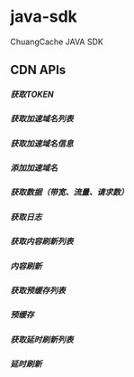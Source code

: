 # java-sdk
ChuangCache JAVA SDK

## CDN APIs

##### 获取TOKEN
##### 获取加速域名列表
##### 获取加速域名信息
##### 添加加速域名
##### 获取数据（带宽、流量、请求数）
##### 获取日志
##### 获取内容刷新列表
##### 内容刷新
##### 获取预缓存列表
##### 预缓存
##### 获取延时刷新列表
##### 延时刷新
